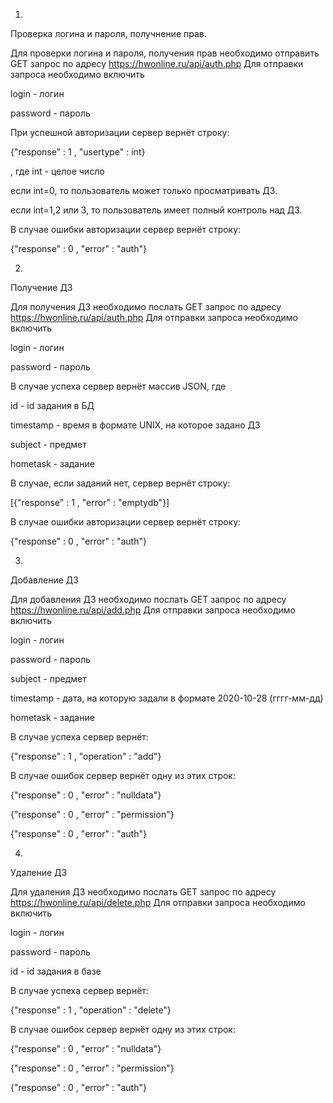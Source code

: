 1)

Проверка логина и пароля, получнение прав.


Для проверки логина и пароля, получения прав необходимо отправить GET запрос по адресу https://hwonline.ru/api/auth.php
Для отправки запроса необходимо включить

login - логин 

password - пароль



При успешной авторизации сервер вернёт строку:

{"response" : 1 , "usertype" : int}

, где int - целое число

если int=0, то пользователь может только просматривать ДЗ.

если int=1,2 или 3, то пользователь имеет полный контроль над ДЗ.

В случае ошибки авторизации сервер вернёт строку:

{"response" : 0 , "error" : "auth"}



2) 

Получение ДЗ

Для получения ДЗ необходимо послать GET запрос по адресу https://hwonline.ru/api/auth.php
Для отправки запроса необходимо включить

login - логин 

password - пароль

В случае успеха сервер вернёт массив JSON, где 

id - id задания в БД

timestamp - время в формате UNIX, на которое задано ДЗ

subject - предмет

hometask - задание

В случае, если заданий нет, сервер вернёт строку:

[{"response" : 1 , "error" : "emptydb"}]


В случае ошибки авторизации сервер вернёт строку:

{"response" : 0 , "error" : "auth"}


3)
Добавление ДЗ

Для добавления ДЗ необходимо послать GET запрос по адресу https://hwonline.ru/api/add.php
Для отправки запроса необходимо включить

login - логин 

password - пароль

subject - предмет

timestamp - дата, на которую задали в формате 2020-10-28 (гггг-мм-дд)

hometask - задание

В случае успеха сервер вернёт:

{"response" : 1 , "operation" : "add"}

В случае ошибок сервер вернёт одну из этих строк:

{"response" : 0 , "error" : "nulldata"}

{"response" : 0 , "error" : "permission"}

{"response" : 0 , "error" : "auth"}

4)
Удаление ДЗ

Для удаления ДЗ необходимо послать GET запрос по адресу https://hwonline.ru/api/delete.php
Для отправки запроса необходимо включить

login - логин 

password - пароль

id - id задания в базе

В случае успеха сервер вернёт:

{"response" : 1 , "operation" : "delete"}

В случае ошибок сервер вернёт одну из этих строк:

{"response" : 0 , "error" : "nulldata"}

{"response" : 0 , "error" : "permission"}

{"response" : 0 , "error" : "auth"}


